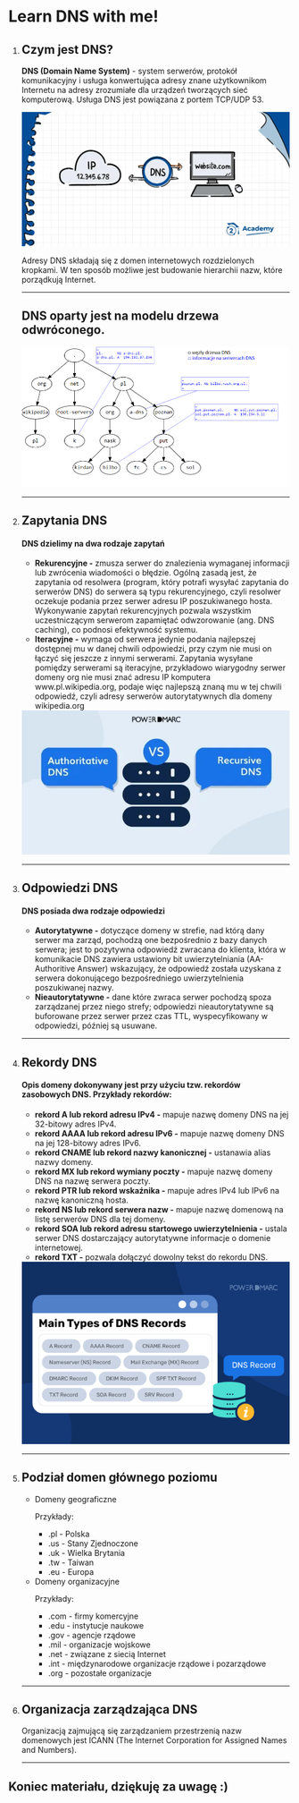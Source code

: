 <!DOCTYPE html>
<html lang="en">
<head>
    <meta charset="UTF-8">
    <meta name="author" content="Mateusz">
    <meta name="description" content="DNS">        
</head>
<body>
    <h1>Learn DNS with me!</h1>
    <ol>
        <li>
            <h2>Czym jest DNS?</h2>
            <p><strong>DNS (Domain Name System)</strong> - system serwerów, protokół komunikacyjny i usługa konwertująca adresy znane użytkownikom Internetu na adresy zrozumiałe dla urządzeń tworzących sieć komputerową. Usługa DNS jest powiązana z portem TCP/UDP 53.</p>
            <img src="pictures/DNS3.png" alt="">
            <p>Adresy DNS składają się z domen internetowych rozdzielonych kropkami. W ten sposób możliwe jest budowanie hierarchii nazw, które porządkują Internet.</p>
            <hr>
            <h2>DNS oparty jest na modelu drzewa odwróconego.</h2>
            <img src="pictures/DNS4.png" alt="">
            <hr>
        </li>
        <li>
            <h2>Zapytania DNS</h2>
            <h4>DNS dzielimy na dwa rodzaje zapytań</h4>
            <ul>
                <li><strong>Rekurencyjne -</strong> zmusza serwer do znalezienia wymaganej informacji lub zwrócenia wiadomości o błędzie. Ogólną zasadą jest, że zapytania od resolwera (program, który potrafi wysyłać zapytania do serwerów DNS) do serwera są typu rekurencyjnego, czyli resolwer oczekuje podania przez serwer adresu IP poszukiwanego hosta. Wykonywanie zapytań rekurencyjnych pozwala wszystkim uczestniczącym serwerom zapamiętać odwzorowanie (ang. DNS caching), co podnosi efektywność systemu.</li>
                <li><strong>Iteracyjne -</strong> wymaga od serwera jedynie podania najlepszej dostępnej mu w danej chwili odpowiedzi, przy czym nie musi on łączyć się jeszcze z innymi serwerami. Zapytania wysyłane pomiędzy serwerami są iteracyjne, przykładowo wiarygodny serwer domeny org nie musi znać adresu IP komputera www.pl.wikipedia.org, podaje więc najlepszą znaną mu w tej chwili odpowiedź, czyli adresy serwerów autorytatywnych dla domeny wikipedia.org</li>
            </ul>
            <div align="center">
                <img src="pictures/DNS1.png" alt="">
            </div>
            <hr>
        </li>
        <li>
            <h2>Odpowiedzi DNS</h2>
            <h4>DNS posiada dwa rodzaje odpowiedzi</h4>
            <ul>
                <li><strong>Autorytatywne -</strong> dotyczące domeny w strefie, nad którą dany serwer ma zarząd, pochodzą one bezpośrednio z bazy danych serwera; jest to pozytywna odpowiedź zwracana do klienta, która w komunikacie DNS zawiera ustawiony bit uwierzytelniania (AA- Authoritive Answer) wskazujący, że odpowiedź została uzyskana z serwera dokonującego bezpośredniego uwierzytelnienia poszukiwanej nazwy.</li>
                <li><strong>Nieautorytatywne -</strong> dane które zwraca serwer pochodzą spoza zarządzanej przez niego strefy; odpowiedzi nieautorytatywne są buforowane przez serwer przez czas TTL, wyspecyfikowany w odpowiedzi, później są usuwane.</li>
            </ul>
            <hr>
        </li>
        <li>
            <h2>Rekordy DNS</h2>
            <h4>Opis domeny dokonywany jest przy użyciu tzw. rekordów zasobowych DNS. Przykłady rekordów:</h4>
            <ul>
                <li><strong>rekord A lub rekord adresu IPv4 -</strong> mapuje nazwę domeny DNS na jej 32-bitowy adres IPv4.</li>
                <li><strong>rekord AAAA lub rekord adresu IPv6 -</strong> mapuje nazwę domeny DNS na jej 128-bitowy adres IPv6.</li>
                <li><strong>rekord CNAME lub rekord nazwy kanonicznej -</strong> ustanawia alias nazwy domeny.</li>
                <li><strong>rekord MX lub rekord wymiany poczty -</strong> mapuje nazwę domeny DNS na nazwę serwera poczty.</li>
                <li><strong>rekord PTR lub rekord wskaźnika -</strong> mapuje adres IPv4 lub IPv6 na nazwę kanoniczną hosta.</li>
                <li><strong>rekord NS lub rekord serwera nazw -</strong>  mapuje nazwę domenową na listę serwerów DNS dla tej domeny.</li>
                <li><strong>rekord SOA lub rekord adresu startowego uwierzytelnienia -</strong>  ustala serwer DNS dostarczający autorytatywne informacje o domenie internetowej.</li>
                <li><strong>rekord TXT -</strong> pozwala dołączyć dowolny tekst do rekordu DNS.</li>
            </ul>
            <div align="center">
                <img src="pictures/DNS2.jpg" alt="">
            </div>
            <hr>
        </li>
        <li>
            <h2>Podział domen głównego poziomu</h2>
            <ul>
                <li>Domeny geograficzne</li>
                <p>Przykłady:</p>
                <ul>
                    <li>.pl - Polska</li>
                    <li>.us - Stany Zjednoczone</li>
                    <li>.uk - Wielka Brytania</li>
                    <li>.tw - Taiwan</li>
                    <li>.eu - Europa</li>
                </ul>
                <li>Domeny organizacyjne</li>
                <p>Przykłady:</p>
                <ul>
                    <li>.com - firmy komercyjne</li>
                    <li>.edu - instytucje naukowe</li>
                    <li>.gov - agencje rządowe</li>
                    <li>.mil - organizacje wojskowe</li>
                    <li>.net - związane z siecią Internet</li>
                    <li>.int - międzynarodowe organizacje rządowe i pozarządowe</li>
                    <li>.org - pozostałe organizacje</li>
                </ul>
            </ul>
            <hr>
        </li>
        <li>
            <h2>Organizacja zarządzająca DNS</h2>
            <p>Organizacją zajmującą się zarządzaniem przestrzenią nazw domenowych jest ICANN (The Internet Corporation for Assigned Names and Numbers).</p>
        </li>
        <hr>
    </ol>
    <h2>Koniec materiału, dziękuję za uwagę :)</h2>
</body>
</html>
